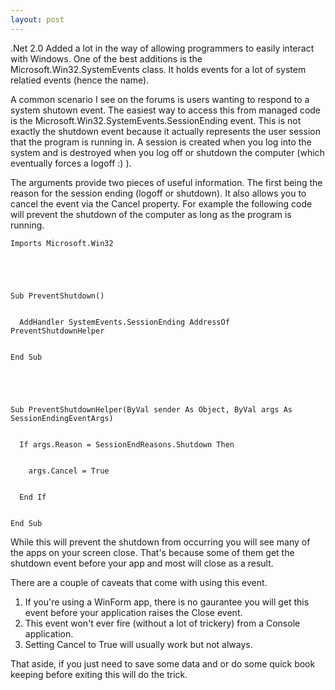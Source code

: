 ```yaml
---
layout: post
---
```

.Net 2.0 Added a lot in the way of allowing programmers to easily interact
with Windows.  One of the best additions is the Microsoft.Win32.SystemEvents
class.  It holds events for a lot of system relatied events (hence the name).

A common scenario I see on the forums is users wanting to respond to a system
shutown event.  The easiest way to access this from managed code is the
Microsoft.Win32.SystemEvents.SessionEnding event.  This is not exactly the
shutdown event because it actually represents the user session that the
program is running in.  A session is created when you log into the system and
is destroyed when you log off or shutdown the computer (which eventually
forces a logoff :) ).

The arguments provide two pieces of useful information.  The first being the
reason for the session ending (logoff or shutdown).  It also allows you to
cancel the event via the Cancel property.  For example the following code will
prevent the shutdown of the computer as long as the program is running.

    
    
    Imports Microsoft.Win32


    


    Sub PreventShutdown()


      AddHandler SystemEvents.SessionEnding AddressOf PreventShutdownHelper


    End Sub


    


    Sub PreventShutdownHelper(ByVal sender As Object, ByVal args As SessionEndingEventArgs)


      If args.Reason = SessionEndReasons.Shutdown Then


        args.Cancel = True


      End If


    End Sub


    

While this will prevent the shutdown from occurring you will see many of the
apps on your screen close.  That's because some of them get the shutdown event
before your app and most will close as a result.

There are a couple of caveats that come with using this event.

  1. If you're using a WinForm app, there is no gaurantee you will get this event before your application raises the Close event. 
  2. This event won't ever fire (without a lot of trickery) from a Console application.
  3. Setting Cancel to True will usually work but not always. 

That aside, if you just need to save some data and or do some quick book
keeping before exiting this will do the trick.

